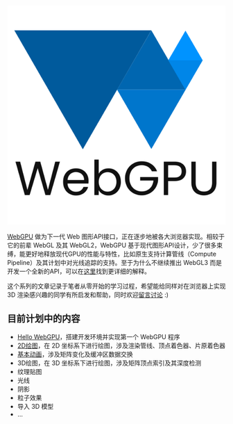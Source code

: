 ![WebGPU](./assets/webgpu-logo.svg)

[WebGPU](https://www.w3.org/TR/webgpu/) 做为下一代 Web 图形API接口，正在逐步地被各大浏览器实现。相较于它的前辈 WebGL 及其 WebGL2，WebGPU 基于现代图形API设计，少了很多束缚，能更好地释放现代GPU的性能与特性，比如原生支持计算管线（Compute Pipeline）及其计划中对光线追踪的支持。至于为什么不继续推出 WebGL3 而是开发一个全新的API，可以在[这里](https://gpuweb.github.io/gpuweb/explainer/)找到更详细的解释。

这个系列的文章记录于笔者从零开始的学习过程，希望能给同样对在浏览器上实现 3D 渲染感兴趣的同学有所启发和帮助，同时欢迎[留言讨论](https://github.com/treelite/webgpu-101/issues) :)

## 目前计划中的内容

* [Hello WebGPU](./chapter-0.md)，搭建开发环境并实现第一个 WebGPU 程序
* [2D绘图](./chapter-1.md)，在 2D 坐标系下进行绘图，涉及渲染管线、顶点着色器、片原着色器
* [基本动画](./chapter-2.md)，涉及矩阵变化及缓冲区数据交换
* 3D绘图，在 3D 坐标系下进行绘图，涉及矩阵顶点索引及其深度检测
* 纹理贴图
* 光线
* 阴影
* 粒子效果
* 导入 3D 模型
* ...
